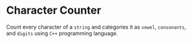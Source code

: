 # Character Counter

Count every character of a `string` and categories it as `vowel`, `consonants`, and `digits` using `C++` programming language.

